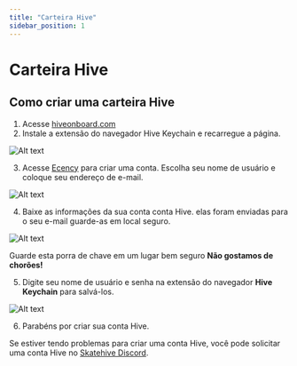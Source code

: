 ```yaml
---
title: "Carteira Hive"
sidebar_position: 1
---
```


# Carteira Hive

## Como criar uma carteira Hive

1. Acesse [hiveonboard.com](https://hiveonboard.com/create-account)
2. Instale a extensão do navegador Hive Keychain e recarregue a página.

![Alt ​​text](../../../../../src/assets/Hive-Wallet/1.png)


3. Acesse [Ecency](https://ecency.com/signup) para criar uma conta. Escolha seu nome de usuário e coloque seu endereço de e-mail.

![Alt ​​text](../../../../../src/assets/Hive-Wallet/2.png)

4. Baixe as informações da sua conta conta Hive. elas foram enviadas para o seu e-mail guarde-as em local seguro.

![Alt ​​text](../../../../../src/assets/Hive-Wallet/3.png)

Guarde esta porra de chave em um lugar bem seguro **Não gostamos de chorões!**

5. Digite seu nome de usuário e senha na extensão do navegador **Hive Keychain** para salvá-los.

![Alt ​​text](../../../../../src/assets/Hive-Wallet/4.png)

6. Parabéns por criar sua conta Hive.

Se estiver tendo problemas para criar uma conta Hive, você pode solicitar uma conta Hive no [Skatehive Discord](https://discord.gg/gzn24RgZp6).
